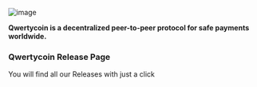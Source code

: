 ![image](https://cdn.qwertycoin.org/images/press/other/qwc-github-3.png)

**Qwertycoin is a decentralized peer-to-peer protocol for safe payments worldwide.**

### Qwertycoin Release Page

You will find all our Releases with just a click


